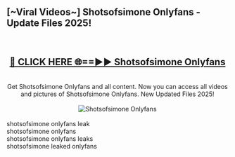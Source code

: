 <h2>[~Viral Videos~] Shotsofsimone Onlyfans - Update Files 2025!</h2>
<br>
<div align="center">
<h2><a href="https://betterlinks.top/A2PfLJ" rel="nofollow">🔴 CLICK HERE 🌐==►► Shotsofsimone Onlyfans</a></h2>
<br>
Get Shotsofsimone Onlyfans and all content. Now you can access all videos and pictures of Shotsofsimone Onlyfans. New Updated Files 2025!
<br>
<br>
<a href="https://betterlinks.top/A2PfLJ" rel="nofollow" data-target="animated-image.originalLink"><img src="https://i.ibb.co.com/WyWwxjT/player-gif2.gif" alt="Shotsofsimone Onlyfans" style="max-width: 100%; display: inline-block;" data-target="animated-image.originalImage"></a>
</div>
<br>
shotsofsimone onlyfans leak<br>
shotsofsimone onlyfans<br>
shotsofsimone onlyfans leaks<br>
shotsofsimone leaked onlyfans
